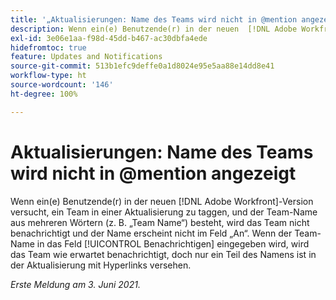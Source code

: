 ```yaml
---
title: '„Aktualisierungen: Name des Teams wird nicht in @mention angezeigt“'
description: Wenn ein(e) Benutzende(r) in der neuen  [!DNL Adobe Workfront] -Version versucht, ein Team in einer Aktualisierung zu taggen, und der Team-Name aus mehreren Wörtern (z. B. „Team Name“) besteht, wird das Team nicht benachrichtigt und der Name erscheint nicht im Feld „An“. Wenn der Team-Name in das Feld [!UICONTROL Benachrichtigen] eingegeben wird, wird das Team wie erwartet benachrichtigt, doch nur ein Teil des Namens ist in der Aktualisierung mit Hyperlinks versehen.
exl-id: 3e06e1aa-f98d-45dd-b467-ac30dbfa4ede
hidefromtoc: true
feature: Updates and Notifications
source-git-commit: 513b1efc9deffe0a1d8024e95e5aa88e14dd8e41
workflow-type: ht
source-wordcount: '146'
ht-degree: 100%

---
```


# Aktualisierungen: Name des Teams wird nicht in @mention angezeigt

<!--Valid issue, won't fix-->

Wenn ein(e) Benutzende(r) in der neuen [!DNL Adobe Workfront]-Version versucht, ein Team in einer Aktualisierung zu taggen, und der Team-Name aus mehreren Wörtern (z. B. „Team Name“) besteht, wird das Team nicht benachrichtigt und der Name erscheint nicht im Feld „An“. Wenn der Team-Name in das Feld [!UICONTROL Benachrichtigen] eingegeben wird, wird das Team wie erwartet benachrichtigt, doch nur ein Teil des Namens ist in der Aktualisierung mit Hyperlinks versehen.

_Erste Meldung am 3. Juni 2021._
